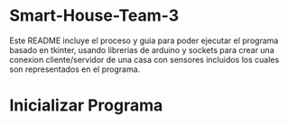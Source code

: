 # Smart-House-Team-3
Este README incluye el proceso y guia para poder ejecutar el programa basado en tkinter, usando librerias de arduino y sockets para crear una conexion cliente/servidor
de una casa con sensores incluidos los cuales son representados en el programa.
# Inicializar Programa
